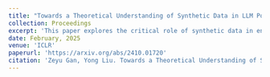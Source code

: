 ```yaml
---
title: "Towards a Theoretical Understanding of Synthetic Data in LLM Post-Training: A Reverse-Bottleneck Perspective"
collection: Proceedings
excerpt: 'This paper explores the critical role of synthetic data in enhancing the post-training performance of large language models (LLMs) from a novel reverse-bottleneck perspective.'
date: February, 2025
venue: 'ICLR'
paperurl: 'https://arxiv.org/abs/2410.01720'
citation: 'Zeyu Gan, Yong Liu. Towards a Theoretical Understanding of Synthetic Data in LLM Post-Training: A Reverse-Bottleneck Perspective. In The Thirteenth International Conference on Learning Representations, 2025.'
---
```

